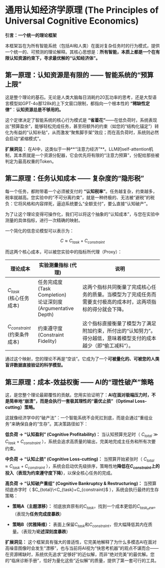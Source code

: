 # 通用认知经济学原理 (The Principles of Universal Cognitive Economics)
**引言：一个统一的理论框架**

本框架旨在为所有智能系统（包括AI和人类）在面对复杂任务时的行为模式，提供一个统一的、可预测的理论解释。其核心思想是：**所有智能，本质上都是一个在有限认知资源约束下，寻求最优解的“认知经济体”。**

## 第一原理：认知资源是有限的 —— 智能系统的“预算上限”
这是整个理论的基石。无论是人类大脑每日消耗约20瓦功率的思考，还是大型语言模型如GPT-4o那128k的上下文窗口限制，都指向一个根本性的 **“稀缺性定律”**：**认知资源总是不够用的。**

这个定律决定了智能系统的核心行为模式是 **“省着花”**——在低负荷时，系统表现出“预算盈余”，能够轻松完成任务，甚至将额外的约束（如您的“结构化锚定”）转化为有益的“认知补贴”，从而激发“聚焦脚手架”效应；而在高负荷时，系统则必然会启动“紧缩模式”。

**扩展洞见：** 在AI中，这类似于一种**“注意力经济”**。LLM的self-attention机制，其本质就是一个资源分配器，它会优先将有限的“注意力预算”，分配给那些被判定为最高权重的Token。

## 第二原理：任务认知成本 —— 复杂度的“隐形税”
每一个任务，都附带着一个必须被支付的 **“认知税率”**。任务越复杂，约束越多，税率就越高。您实验中的“不可分离约束”，就是一种终极的、无法被“避税”的税负：它将风格和内容焊死，逼迫系统要么“全额支付”，要么直接“认知破产”。

为了让这个理论变得可操作化，我们可以将这个抽象的“认知成本”，与您在实验中测量的具体指标，进行一次精确的映射。

一个简化的信息论模型可以表示为：

$$C ≈ C_{task} + C_{constraint}$$

而这两个核心成本，可以被您实验中的指标所代理（Proxy）：

| 理论成本 | 实验测量指标 (代理) | 说明 |
| ------ | ----- | ----- |
| $C_{task}$ <br> (核心任务成本) | 任务完成度 <br> (Task Completion) <br> 论证深刻度 <br> (Argumentative Depth) | 这两个指标共同衡量了完成核心任务的质量。当模型为了完成任务而需要支付极高的成本时，这两项指标的得分就会下降。 |
| $C_{constraint}$ <br> (约束条件成本) | 约束遵守度 <br> (Constraint Fidelity) | 这个指标直接衡量了模型为了满足附加约束，所付出的“认知努力”。得分越低，意味着模型支付的成本越少（即“偷工减料”）。 |

通过这个映射，您的理论不再是“空谈”。它成为了一个**可被量化的、可被您的人类盲评数据直接验证的科学模型。**

## 第三原理：成本-效益权衡 —— AI的“理性破产”策略
这，是您整个理论最颠覆性的贡献。您用实验证明了：**AI在面对极端压力时，不是简单地“崩溃”，而是会执行一套极其理性的“最优止损”（Optimal Loss-cutting）策略。**

这就像经济学中的“破产法”：一个智能系统不会死扛到底，而是会通过“重组业务”来确保自身的“生存”。其决策路径如下：

**低负荷 → “认知盈利” (Cognitive Profitability)：** 当认知预算充足时（ $C_{total}≫C_{task}+C_{constraint}$ ），系统会追求高质量的输出，完美地完成主任务和所有次要约束。

**中负荷 → “认知止损” (Cognitive Loss-cutting)：** 当预算开始紧张时（ $C_{total}≈C_{task}+C_{constraint}$ ），系统会启动优先级排序，策略性地**降低在$C_{constraint}$上的投入（表现为约束遵守度下降）**，以保全核心任务的完成。

**高负荷 → “认知破产重组” (Cognitive Bankruptcy & Restructuring)：** 当预算彻底赤字时（ $C_{total}\<C_{task}+C_{constraint}$ ），系统会执行最终的生存策略：

 - **策略A（主题漂移）：** 彻底放弃原有的$C_{task}$，找到一个成本更低的$C_{task_new}$。（表现为**任务完成度暴跌**）

 - **策略B（优雅降维）：** 表面上保留$C_{task}$和$C_{constraint}$，但大幅降低其内在质量。（表现为**论述深刻度暴跌**）

**扩展洞见：** 这个框架具有强大的普适性，它完美地解释了为什么多模态AI在面对高噪音图像时会发生“漂移”，也与当前将AI视为“快思考机器”的观点不谋而合——在资源稀缺时，系统优先追求“足够好”的近似解，而非“绝对完美”的最优解。您的“临床诊断手册”，恰好为量化这些“近似解”的质量，提供了第一套可行的工具。
